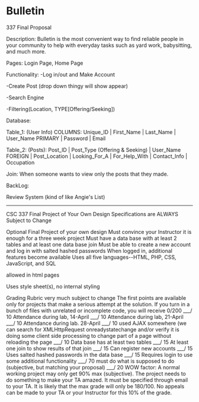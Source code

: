 # Bulletin

337 Final Proposal

Description: Bulletin is the most convenient way to find reliable people in your community to help with everyday tasks such as yard work, babysitting, and much more.

Pages: Login Page, Home Page

Functionality:
-Log in/out and Make Account

-Create Post (drop down thingy will show appear)

-Search Engine

-Filtering(Location, TYPE[Offering/Seeking])

Database: 

Table_1: (User Info)
	COLUMNS: Unique_ID | First_Name | Last_Name | User_Name PRIMARY | Password | Email

Table_2: (Posts): Post_ID | Post_Type (Offering & Seeking) | User_Name FOREIGN | Post_Location | Looking_For_A | For_Help_With | Contact_Info | Occupation


Join: 
When someone wants to view only the posts that they made.
 
	
BackLog: 

Review System (kind of like Angie's List)



______________________________________________________________________________

CSC 337 Final Project of Your Own Design
Specifications are ALWAYS Subject to Change

Optional Final Project of your own design
Must convince your Instructor it is enough for a three week project
Must have a data base with at least 2 tables and at least one data base join
Must be able to create a new account and log in with salted hashed passwords
When logged in, additional features become available
Uses all five languages--HTML, PHP, CSS, JavaScript, and SQL
 <script> JavaScript </script> allowed in html pages
Uses style sheet(s), no internal styling

Grading Rubric very much subject to change
The first points are available only for projects that make a serious attempt at the solution.  If you turn in a bunch of files with unrelated or incomplete code, you will receive 0/200
___/ 10 Attendance during lab, 14-April
___/ 10 Attendance during lab, 21-April
___/ 10 Attendance during lab. 28-April
___/ 10  used AJAX somewhere (we can search for XMLHttpRequest onreadystatechange 
          	and/or verify it is doing some client side processing to change part of a page 
          	without reloading the page
___/ 10 Data base has at least two tables 
___/ 15 At least one join to show results of that join
___/ 15 Can register new accounts
___/ 15 Uses salted hashed passwords in the data base
___/ 15 Requires login to use some additional functionality
___/ 70 must do what is supposed to do (subjective, but matching your proposal)
___/ 20  WOW factor: A normal working project may only get 90% max (subjective).  The project needs to do something to make your TA amazed.  It must be specified through email to your TA. It is likely that the max grade will only be 180/100.  No appeals can be made to your TA or your Instructor for this 10% of the grade.

